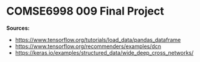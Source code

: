 # COMSE6998 009 Final Project

**Sources:** 
- https://www.tensorflow.org/tutorials/load_data/pandas_dataframe
- https://www.tensorflow.org/recommenders/examples/dcn 
- https://keras.io/examples/structured_data/wide_deep_cross_networks/ 
